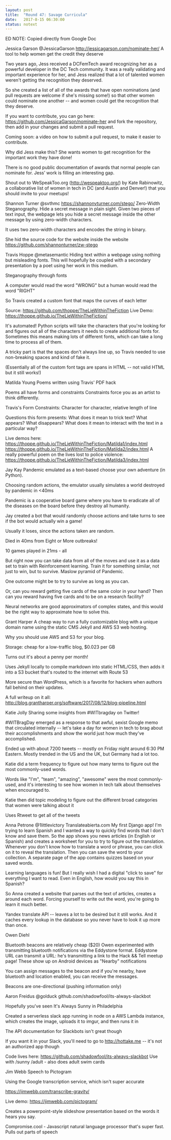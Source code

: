 ```yaml
---
layout: post
title:  "Round 47: Savage Curricula"
date:   2017-8-15 06:30:00
status: notext
---
```


ED NOTE: Copied directly from Google Doc


Jessica Garson
@JessicaGarson
http://jessicagarson.com/nominate-her/
A tool to help women get the credit they deserve 

Two years ago, Jess received a DCFemTech award recognizing her as a powerful developer in the DC Tech community.  It was a really validating and important experience for her, and Jess realized that a lot of talented women weren't getting the recognition they deserved.

So she created a list of all of the awards that have open nominations (and pull requests are welcome if she's missing some!) so that other women could nominate one another -- and women could get the recognition that they deserve.

If you want to contribute, you can go here: https://github.com/JessicaGarson/nominate-her and fork the repository, then add in your changes and submit a pull request.

Coming soon: a video on how to submit a pull request, to make it easier to contribute.

Why did Jess make this? She wants women to get recognition for the important work they have done!

There is no good public documentation of awards that normal people can nominate for. Jess’ work is filling an interesting gap.

Shout out to WeSpeakToo.org (http://wespeaktoo.org/) by Kate Rabinowitz, a collaborative list of women in tech in DC (and Austin and Denver!) that you should invite to your meetups!

Shannon Turner
@svthmc
https://shannonvturner.com/stego/ 
Zero-Width Steganography. Hide a secret message in plain sight. 
Given two pieces of text input, the webpage lets you hide a secret message inside the other message by using zero-width characters.

It uses two zero-width characters and encodes the string in binary.

She hid the source code for the website inside the website
https://github.com/shannonturner/zw-stego

Travis Hoppe 
@metasemantic
Hiding text within a webpage using nothing but misleading fonts. This will hopefully be coupled with a secondary presentation by a poet using her work in this medium.

Steganography through fonts

A computer would read the word "WRONG" but a human would read the word "RIGHT"

So Travis created a custom font that maps the curves of each letter

Source: https://github.com/thoppe/TheLieWithinTheFiction
Live Demo: https://thoppe.github.io/TheLieWithinTheFiction/ 

It's automated! Python scripts will take the characters that you're looking for and figures out all of the characters it needs to create additional fonts for.  Sometimes this means making lots of different fonts, which can take a long time to process all of them.

A tricky part is that the spaces don't always line up, so Travis needed to use non-breaking spaces and kind of fake it.

(Essentially all of the custom font tags are spans in HTML -- not valid HTML but it still works!)

Matilda Young
Poems written using Travis' PDF hack

Poems all have forms and constraints
Constraints force you as an artist to think differently.

Travis's Form
Constraints: Character for character, relative length of line

Questions this form presents:
What does it mean to trick text? What appears? What disappears? What does it mean to interact with the text in a particular way?

Live demos here:
https://thoppe.github.io/TheLieWithinTheFiction/Matilda1/index.html
https://thoppe.github.io/TheLieWithinTheFiction/Matilda2/index.html
A really powerful poem on the lives lost to police violence:
https://thoppe.github.io/TheLieWithinTheFiction/Matilda3/index.html

Jay Kay
Pandemic emulated as a text-based choose your own adventure (in Python).

Choosing random actions, the emulator usually simulates a world destroyed by pandemic in <40ms

Pandemic is a cooperative board game where you have to eradicate all of the diseases on the board before they destroy all humanity.

Jay created a bot that would randomly choose actions and take turns to see if the bot would actually win a game!

Usually it loses, since the actions taken are random.

Died in 40ms from Eight or More outbreaks!

10 games played in 21ms - all 

But right now you can take data from all of the moves and use it as a data set to train with Reinforcement learning. Train it for something similar, not just to win, but to survive. Maslow pyramid of Pandemic. 

One outcome might be to try to survive as long as you can.

Or, can you reward getting five cards of the same color in your hand? Then can you reward having five cards and to be on a research facility?

Neural networks are good approximators of complex states, and this would be the right way to approximate how to solve this.

Grant Harper
A cheap way to run a fully customizable blog with a unique domain name using the static CMS Jekyll and AWS S3 web hosting.

Why you should use AWS and S3 for your blog.

Storage: cheap for a low-traffic blog, $0.023 per GB

Turns out it's about a penny per month!

Uses Jekyll locally to compile markdown into static HTML/CSS, then adds it into a S3 bucket that's routed to the internet with Route 53

More secure than WordPress, which is a favorite for hackers when authors fall behind on their updates.

A full writeup on it all: http://blog.grantharper.org/software/2017/08/12/blog-pipeline.html


Katie Jolly
Sharing some insights from #WITbragday on Twitter! 

#WITBragDay emerged as a response to that awful, sexist Google memo that circulated internally -- let's take a day for women in tech to brag about their accomplishments and show the world just how much they've accomplished.

Ended up with about 7200 tweets -- mostly on Friday night around 6:30 PM Eastern.  Mostly trended in the US and the UK, but Germany had a lot too.

Katie did a term frequency to figure out how many terms to figure out the most commonly-used words.

Words like "I'm", "team", "amazing", "awesome" were the most commonly-used, and it's interesting to see how women in tech talk about themselves when encouraged to.

Katie then did topic modeling to figure out the different broad categories that women were talking about it 

Uses Rtweet to get all of the tweets

Anna Petrone
@1littlevictory
Translateabierta.com
My first Django app! I'm trying to learn Spanish and I wanted a way to quickly find words that I don't know and save them. So the app shows you news articles (in English or Spanish) and creates a worksheet for you to try to figure out the translation. Whenever you don't know how to translate a word or phrase, you can click on it to reveal the translation. Then you can save the word to your collection. A separate page of the app contains quizzes based on your saved words. 

Learning languages is fun! But I really wish I had a digital "click to save" for everything I want to read.  Even in English, how would you say this in Spanish?

So Anna created a website that parses out the text of articles, creates a <span> around each word.  Forcing yourself to write out the word, you're going to learn it much better.

Yandex translate API -- leaves a lot to be desired but it still works.  And it caches every lookup in the database so you never have to look it up more than once.

Owen Diehl

Bluetooth beacons are relatively cheap ($20) 
Owen experimented with transmitting bluetooth notifications via the Eddystone format.
Eddystone URL can transmit a URL: he's transmitting a link to the Hack && Tell meetup page!
These show up on Android devices as "Nearby" notifications

You can assign messages to the beacon and if you're nearby, have bluetooth and location enabled, you can receive the messages.

Beacons are one-directional (pushing information only)


Aaron Freidus
@golduck
github.com/shadowfool/its-always-slackbot

Hopefully you've seen It's Always Sunny in Philadelphia

Created a serverless slack app running in node on a AWS Lambda instance, which creates the image, uploads it to imgur, and then runs it in 

The API documentation for Slackbots isn't great though

If you want it in your Slack, you'll need to go to http://hottake.me -- it's not an authorized app though

Code lives here: https://github.com/shadowfool/its-always-slackbot 
Use with /sunny
/adult - also does adult swim cards


Jim Webb
Speech to Pictogram

Using the Google transcription service, which isn't super accurate

https://jimwebb.com/transcribe-gravity/

Live demo: https://jimwebb.com/pictogram/

Creates a powerpoint-style slideshow presentation based on the words it hears you say.

Compromise.cool - Javascript natural language processor that's super fast.  Pulls out parts of speech
